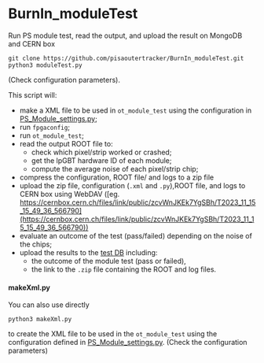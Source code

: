 # BurnIn_moduleTest
Run PS module test, read the output, and upload the result on MongoDB and CERN box

```
git clone https://github.com/pisaoutertracker/BurnIn_moduleTest.git
python3 moduleTest.py
```
(Check configuration parameters).

This script will:
- make a XML file to be used in `ot_module_test` using the configuration in [PS_Module_settings.py](PS_Module_settings.py);
- run `fpgaconfig`;
- run `ot_module_test`;
- read the output ROOT file to:
  - check which pixel/strip worked or crashed;
  - get the lpGBT hardware ID of each module;
  - compute the average noise of each pixel/strip chip;
- compress the configuration, ROOT file/ and logs to a zip file
- upload the zip file, configuration (`.xml` and `.py`),ROOT file, and logs to CERN box using WebDAV ([eg. https://cernbox.cern.ch/files/link/public/zcvWnJKEk7YgSBh/T2023_11_15_15_49_36_566790](https://cernbox.cern.ch/files/link/public/zcvWnJKEk7YgSBh/T2023_11_15_15_49_36_566790))
- evaluate an outcome of the test (pass/failed) depending on the noise of the chips;
- upload the results to the [test DB](https://github.com/pisaoutertracker/testmongo) including:
  - the outcome of the module test (pass or failed),
  - the link to the `.zip` file containing the ROOT and log files.

#### makeXml.py
You can also use directly
```
python3 makeXml.py
```
to create the XML file to be used in the `ot_module_test` using the configuration defined in [PS_Module_settings.py](PS_Module_settings.py).
(Check the configuration parameters)

